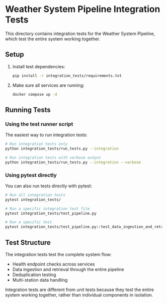 # Weather System Pipeline Integration Tests

This directory contains integration tests for the Weather System Pipeline, which test the entire system working together.

## Setup

1. Install test dependencies:
   ```bash
   pip install -r integration_tests/requirements.txt
   ```

2. Make sure all services are running:
   ```bash
   docker compose up -d
   ```

## Running Tests

### Using the test runner script

The easiest way to run integration tests:

```bash
# Run integration tests only
python integration_tests/run_tests.py --integration

# Run integration tests with verbose output
python integration_tests/run_tests.py --integration --verbose
```

### Using pytest directly

You can also run tests directly with pytest:

```bash
# Run all integration tests
pytest integration_tests/

# Run a specific integration test file
pytest integration_tests/test_pipeline.py

# Run a specific test
pytest integration_tests/test_pipeline.py::test_data_ingestion_and_retrieval
```

## Test Structure

The integration tests test the complete system flow:
- Health endpoint checks across services
- Data ingestion and retrieval through the entire pipeline
- Deduplication testing
- Multi-station data handling

Integration tests are different from unit tests because they test the entire system working together, rather than individual components in isolation. 